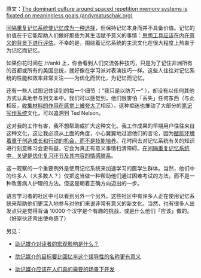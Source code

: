 原文：[The dominant culture around spaced repetition memory systems is fixated on meaningless goals (andymatuschak.org)](https://notes.andymatuschak.org/z7i9vs1MyadFaSkGBSwLVsfsQ5UEdN5aS2v9J)

[间隔重复记忆系统使记忆成为一种选择](https://notes.andymatuschak.org/z4bR1HVvDUhMXDm5SJB4Tiw4xGbrm9AfXWgbc)，但保持记忆本身而并不具备价值。记忆的价值在于它能帮助人们做好那些为其生活赋予意义的事情：[思想工具应该在内在意义的背景下进行评估](https://notes.andymatuschak.org/z494jinM6aNqjzLuVenhH3tkgMWuDgzby3odm)。不幸的是，围绕着记忆系统的主流文化在很大程度上热衷于为记忆而记忆。

如果你花时间在 /r/anki 上，你会看到人们交流各种技巧，只是为了记住非洲所有的首都或所有的美国总统，就好像在学习派对表演技巧一样。这些人往往对记忆系统的性能和效率非常关注——为优化而优化，为记忆而记忆。

还有一些人试图记住读到的每一个细节（ “我只是以防万一” ），却没有以任何其他方式认真地参与到文本中。我们可以感觉到，他们很害怕「丢失」任何东西（与此相反，[收集材料的作用在感觉上被夸大了](https://notes.andymatuschak.org/z8QSUyNdq3CMK79KSnCW7QTR1MPHEFi4Q2LY8)相反）。这种痴迷也推动了大部分的[笔记写作系统](https://notes.andymatuschak.org/z8XrKGDz49o6XxEx7tzGewzrXQnw6jSgv3Yyf)文化，可以追溯到 Ted Nelson。

这对我的工作有害，我不想帮助或扩大这种文化。我工作成果的早期用户往往来自这种文化，这让我必须从上面的角度，小心翼翼地过滤他们的言论，因为[赋能环境着重于创造成长和行动的机会，而不是技能培养](https://notes.andymatuschak.org/z5th5bWm6VhB6PPbYB97gUKMdnaZe5atntRza)。花时间去对记忆系统有关的知识进行刻意练习会更有益，它会为真正有意义事情扫清障碍。[在间隔重复记忆系统中，关键是优化复习环节及其内容的情感联系](https://notes.andymatuschak.org/z64si3kA3bkCgz3Bsr5YNWsAAQUR2pmXab63T)。

这一观察的一个重要例外是使用记忆系统来加速学习的医学生群体。当然，他们中的许多人（大多数人？）仅把这当做一种帮助他们通过困难考试的方法，而不是一种改善病人护理的方法。但这是朝着正确方向迈出的一步。

语言学习者的社区中可以看到另外一个另外。这些社区中有许多人正在使用记忆系统来帮助他们更深入地参与对他们来说非常有意义的新文化。当然，也有很多人出发点只是觉得背诵 10000 个汉字是个有趣的挑战，或是什么他们「应该」做的。（好家伙还背出使命感了）

另见：

- [助记媒介对读者的宏观影响是什么？](https://notes.andymatuschak.org/z5yKJEmSVZvRr6Q5kDdKeCEt9aqCjo2hQwNcm)

- [助记媒介的目标要比回忆率这个误导性的名称更有意义](https://notes.andymatuschak.org/zf7eeRUmfPxu7xHJ3QYQqhcXYrjWg1yhjTB)

- [助记媒介应该在人们真的需要的场景下开发](https://notes.andymatuschak.org/zLVJdDJ7jahsFYfTRU7LKbxsMYdpZWUbKB6)